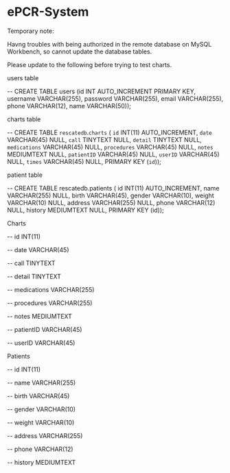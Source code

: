 # ePCR-System

Temporary note:

Havng troubles with being authorized in the remote database on MySQL Workbench, so cannot update the database tables.

Please update to the following before trying to test charts.

users table

-- CREATE TABLE users (id INT AUTO_INCREMENT PRIMARY KEY, username VARCHAR(255), password VARCHAR(255), email VARCHAR(255), phone VARCHAR(12), name VARCHAR(50));

charts table

-- CREATE TABLE `rescatedb`.`charts` (
  `id` INT(11) AUTO_INCREMENT,
  `date` VARCHAR(45) NULL,
  `call` TINYTEXT NULL,
  `detail` TINYTEXT NULL,
  `medications` VARCHAR(45) NULL,
  `procedures` VARCHAR(45) NULL,
  `notes` MEDIUMTEXT NULL,
  `patientID` VARCHAR(45) NULL,
  `userID` VARCHAR(45) NULL,
  `times` VARCHAR(45) NULL,
  PRIMARY KEY (`id`));
  
  patient table
  
-- CREATE TABLE rescatedb.patients ( id INT(11) AUTO_INCREMENT, name VARCHAR(255) NULL, birth VARCHAR(45), gender VARCHAR(10), weight VARCHAR(10) NULL, address VARCHAR(255) NULL, phone VARCHAR(12) NULL, history MEDIUMTEXT NULL, PRIMARY KEY (id));

Charts

-- id           INT(11)

-- date         VARCHAR(45)

-- call         TINYTEXT

-- detail       TINYTEXT

-- medications  VARCHAR(255)

-- procedures   VARCHAR(255)

-- notes        MEDIUMTEXT

-- patientID    VARCHAR(45)

-- userID       VARCHAR(45)

Patients

-- id           INT(11)

-- name         VARCHAR(255)

-- birth        VARCHAR(45)

-- gender       VARCHAR(10)

-- weight       VARCHAR(10)

-- address      VARCHAR(255)

-- phone        VARCHAR(12)

-- history      MEDIUMTEXT
